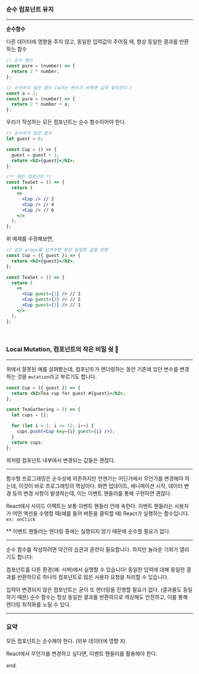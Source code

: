 ### 순수 컴포넌트 유지

---

**순수함수**

다른 데이터에 영향을 주지 않고, 동일한 입력값이 주어질 때, 항상 동일한 결과를 반환하는 함수

```jsx
// 순수 함수
const pure = (number) => {
  return 2 * number;
};

// 순수하지 않은 함수 (a라는 변수가 바뀌면 값이 달라진다.)
const a = 2;
const pure = (number) => {
  return 2 * number + a;
};
```

우리가 작성하는 모든 컴포넌트는 순수 함수이어야 한다.

```jsx
// 순수하지 않은 함수
let guest = 0;

const Cup = () => {
  guest = guest + 1;
  return <h2>{guest}</h2>;
};

/** 메인 컴포넌트 */
const TeaSet = () => {
  return (
    <>
      <Cup /> // 2
      <Cup /> // 4
      <Cup /> // 6
    </>
  );
};
```

위 예제를 수정해보면,

```jsx
// 같은 props를 넘겨주면 항상 동일한 값을 반환
const Cup = ({ guest }) => {
  return <h2>{guest}</h2>;
};

const TeaSet = () => {
  return (
    <>
      <Cup guest={1} /> // 1
      <Cup guest={2} /> // 2
      <Cup guest={1} /> // 1
    </>
  );
};
```

<br />

### Local Mutation, 컴포넌트의 작은 비밀 쉿 🤫

---

위에서 잘못된 예를 살펴봤는데, 컴포넌트가 렌더링하는 동안 기존에 있던 변수를 변경하는 것을 `mutation`라고 부르기도 합니다.

```jsx
const Cup = ({ guest }) => {
  return <h2>Tea cup for guest #{guest}</h2>;
};

const TeaGathering = () => {
  let cups = [];

  for (let i = 1; i <= 12; i++) {
    cups.push(<Cup key={i} guest={i} />);
  }
  return cups;
};
```

위처럼 컴포넌트 내부에서 변경되는 값들은 괜찮다.

---

함수형 프로그래밍은 순수성에 의존하지만 언젠가는 어딘가에서 무언가를 변경해야 하는데, 이것이 바로 프로그래밍의 핵심이다. 화면 업데이트, 애니메이션 시작, 데이터 변경 등의 변경 사항이 발생하는데, 이는 이벤트 핸들러를 통해 구현하면 괜찮다.

React에서 사이드 이펙트는 보통 이벤트 핸들러 안에 속한다. 이벤트 핸들러는 사용자가 어떤 액션을 수행할 때(예를 들어 버튼을 클릭할 때) React가 실행하는 함수입니다. `ex: onClick`

\*\* 이벤트 핸들러는 렌더링 중에는 실행되지 않기 때문에 순수할 필요가 없다.

---

순수 함수를 작성하려면 약간의 습관과 훈련이 필요합니다. 하지만 놀라운 기회가 열리기도 합니다:

컴포넌트를 다른 환경(예: 서버)에서 실행할 수 있습니다! 동일한 입력에 대해 동일한 결과를 반환하므로 하나의 컴포넌트로 많은 사용자 요청을 처리할 수 있습니다.

입력이 변경되지 않은 컴포넌트는 굳이 또 렌더링을 진행할 필요가 없다. (결과물도 동일하기 때문) 순수 함수는 항상 동일한 결과를 반환하므로 캐싱해도 안전하고, 이를 통해 렌더링 최적화를 노릴 수 있다.

---

### 요약

모든 컴포넌트는 순수해야 한다. (외부 데이터에 영향 X)

React에서 무언가를 변경하고 싶다면, 이벤트 핸들러를 활용해야 한다.

end.
